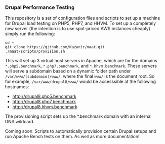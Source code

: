 ### Drupal Performance Testing

This repository is a set of configuration files and scripts to set up a machine for Drupal load testing on PHP5, PHP7, and HHVM. To set up a completely new server (the intention is to use spot-priced AWS instances cheaply) simply run the following:

```
cd ~
git clone https://github.com/Kazanir/maat.git
./maat/scripts/provision.sh
```

This will set up 3 virtual host servers in Apache, which are for the domains `*.php5.benchmark`, `*.php7.benchmark`, and `*.hhvm.benchmark`. These servers will serve a subdomain based on a dynamic folder path under `/var/www/[subdomain]/www/`, where the final `www/` is the document root. So for example, `/var/www/drupal8/www/` would be accesssible at the following hostnames:

- http://drupal8.php5.benchmark
- http://drupal8.php7.benchmark
- http://drupal8.hhvm.benchmark

The provisioning script sets up the *.benchmark domain with an internal DNS wildcard.

Coming soon: Scripts to automatically provision certain Drupal setups and run Apache Bench tests on them. As well as more documentation!
